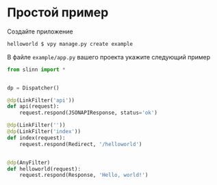 # Простой пример

Создайте приложение

```Bash
helloworld $ vpy manage.py create example
```

В файле `example/app.py` вашего проекта укажите следующий пример

```Python
from slinn import *


dp = Dispatcher()

@dp(LinkFilter('api'))
def api(request):
    request.respond(JSONAPIResponse, status='ok')

@dp(LinkFilter(''))
@dp(LinkFilter('index'))
def index(request):
    request.respond(Redirect, '/helloworld')


@dp(AnyFilter)
def helloworld(request):
    request.respond(Response, 'Hello, world!')
```